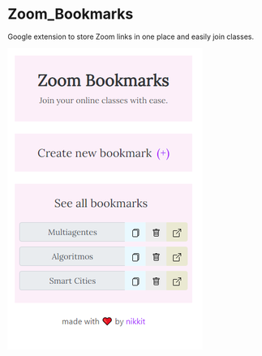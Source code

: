 # Zoom_Bookmarks
Google extension to store Zoom links in one place and easily join classes.

![extension](https://github.com/nicolecopado/Zoom_Bookmarks/blob/main/images/extension.png?raw=true)
